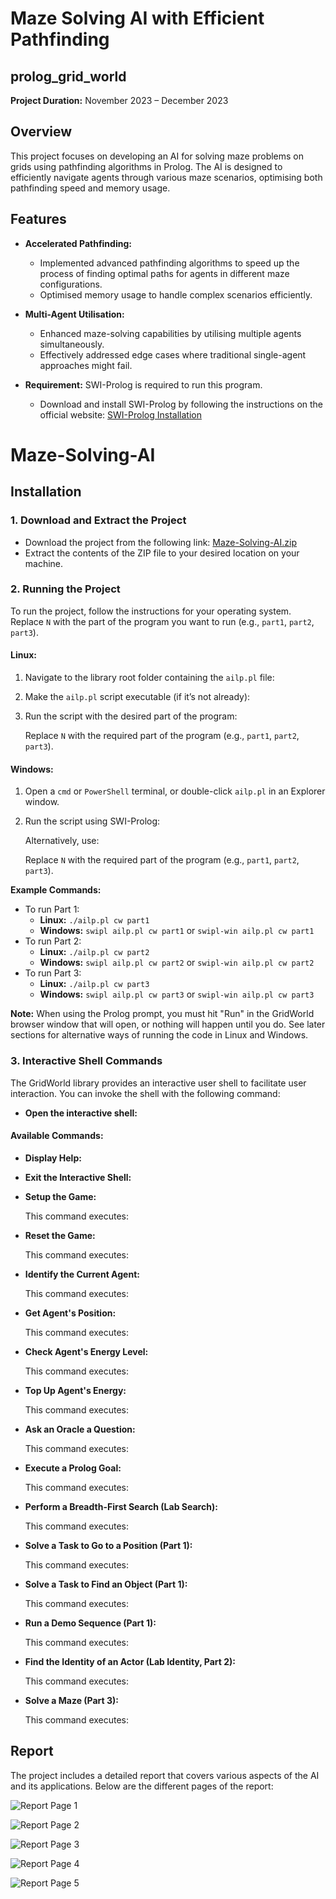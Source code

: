 # Maze Solving AI with Efficient Pathfinding

## prolog_grid_world

**Project Duration:** November 2023 – December 2023

## Overview

This project focuses on developing an AI for solving maze problems on grids using pathfinding algorithms in Prolog. The AI is designed to efficiently navigate agents through various maze scenarios, optimising both pathfinding speed and memory usage.

## Features

- **Accelerated Pathfinding:** 
  - Implemented advanced pathfinding algorithms to speed up the process of finding optimal paths for agents in different maze configurations.
  - Optimised memory usage to handle complex scenarios efficiently.

- **Multi-Agent Utilisation:**
  - Enhanced maze-solving capabilities by utilising multiple agents simultaneously.
  - Effectively addressed edge cases where traditional single-agent approaches might fail.

- **Requirement:** SWI-Prolog is required to run this program.
  - Download and install SWI-Prolog by following the instructions on the official website:
    [SWI-Prolog Installation](https://www.swi-prolog.org/)
  

# Maze-Solving-AI

## Installation

### 1. Download and Extract the Project

- Download the project from the following link:
  [Maze-Solving-AI.zip](https://github.com/JeeIn-Park/Maze-Solving-AI/raw/main/Maze-Solving-AI.zip)
- Extract the contents of the ZIP file to your desired location on your machine.

### 2. Running the Project

To run the project, follow the instructions for your operating system. Replace `N` with the part of the program you want to run (e.g., `part1`, `part2`, `part3`).

#### **Linux:**

1. Navigate to the library root folder containing the `ailp.pl` file:
   <!-- cd /path/to/library/root -->

2. Make the `ailp.pl` script executable (if it’s not already):
   <!-- chmod +x ailp.pl -->

3. Run the script with the desired part of the program:
   <!-- ./ailp.pl cw partN -->
   Replace `N` with the required part of the program (e.g., `part1`, `part2`, `part3`).

#### **Windows:**

1. Open a `cmd` or `PowerShell` terminal, or double-click `ailp.pl` in an Explorer window.

2. Run the script using SWI-Prolog:
   <!-- swipl ailp.pl cw partN -->
   Alternatively, use:
   <!-- swipl-win ailp.pl cw partN -->
   Replace `N` with the required part of the program (e.g., `part1`, `part2`, `part3`).

**Example Commands:**

- To run Part 1:
  - **Linux:** `./ailp.pl cw part1`
  - **Windows:** `swipl ailp.pl cw part1` or `swipl-win ailp.pl cw part1`
- To run Part 2:
  - **Linux:** `./ailp.pl cw part2`
  - **Windows:** `swipl ailp.pl cw part2` or `swipl-win ailp.pl cw part2`
- To run Part 3:
  - **Linux:** `./ailp.pl cw part3`
  - **Windows:** `swipl ailp.pl cw part3` or `swipl-win ailp.pl cw part3`

**Note:** When using the Prolog prompt, you must hit "Run" in the GridWorld browser window that will open, or nothing will happen until you do. See later sections for alternative ways of running the code in Linux and Windows.

### 3. Interactive Shell Commands

The GridWorld library provides an interactive user shell to facilitate user interaction. You can invoke the shell with the following command:

- **Open the interactive shell:**
  <!-- ?- shell. -->

#### **Available Commands:**

- **Display Help:**
  <!-- ?- help. -->

- **Exit the Interactive Shell:**
  <!-- ?- stop. -->

- **Setup the Game:**
  <!-- ?- setup. -->
  This command executes:
  <!-- ?- join_game(A), reset_game, start_game. -->

- **Reset the Game:**
  <!-- ?- reset. -->
  This command executes:
  <!-- ?- reset_game, start_game. -->

- **Identify the Current Agent:**
  <!-- ?- whoami. -->
  This command executes:
  <!-- ?- my_agent(A). -->

- **Get Agent's Position:**
  <!-- ?- position. -->
  This command executes:
  <!-- ?- my_agent(A), get_agent_position(A, P). -->

- **Check Agent's Energy Level:**
  <!-- ?- energy. -->
  This command executes:
  <!-- ?- my_agent(A), get_agent_energy(A, Energy). -->

- **Top Up Agent's Energy:**
  <!-- ?- topup(+Stat). -->
  This command executes:
  <!-- ?- my_agent(A), agent_topup_energy(A, Stat). -->

- **Ask an Oracle a Question:**
  <!-- ?- ask(+Orac, +Qu). -->
  This command executes:
  <!-- ?- my_agent(A), agent_ask_oracle(A, Orac, Qu, Ans). -->

- **Execute a Prolog Goal:**
  <!-- ?- call(+G). -->
  This command executes:
  <!-- ?- findall(G, call(G), L). -->

- **Perform a Breadth-First Search (Lab Search):**
  <!-- ?- search. -->
  This command executes:
  <!-- ?- search_bf. -->

- **Solve a Task to Go to a Position (Part 1):**
  <!-- ?- go(+Pos). -->
  This command executes:
  <!-- ?- solve_task(go(Pos), Cost). -->

- **Solve a Task to Find an Object (Part 1):**
  <!-- ?- find(+Obj). -->
  This command executes:
  <!-- ?- solve_task(find(Obj), Cost). -->

- **Run a Demo Sequence (Part 1):**
  <!-- ?- demo. -->
  This command executes:
  <!-- ?- reset, find(o(1)), ask(o(1), 'What is the meaning of life, the universe and everything?'),
     go(p(7,7)), energy, position, go(p(19,9)), energy, position,
     call(map_adjacent(p(19,9), _P, _O)), topup(c(3)), energy,
     go(p(10,10)), energy. -->

- **Find the Identity of an Actor (Lab Identity, Part 2):**
  <!-- ?- identity. -->
  This command executes:
  <!-- ?- find_identity(ActorName). -->

- **Solve a Maze (Part 3):**
  <!-- ?- maze. -->
  This command executes:
  <!-- ?- solve_maze. -->



## Report

The project includes a detailed report that covers various aspects of the AI and its applications. Below are the different pages of the report:

![Report Page 1](./doc/cw_report_2176132/1723976631838-ce38c53b-af48-4d81-a340-6c8d7dc4f751_1.jpg)

![Report Page 2](./doc/cw_report_2176132/1723976631838-ce38c53b-af48-4d81-a340-6c8d7dc4f751_2.jpg)

![Report Page 3](./doc/cw_report_2176132/1723976631838-ce38c53b-af48-4d81-a340-6c8d7dc4f751_3.jpg)

![Report Page 4](./doc/cw_report_2176132/1723976631838-ce38c53b-af48-4d81-a340-6c8d7dc4f751_4.jpg)

![Report Page 5](./doc/cw_report_2176132/1723976631838-ce38c53b-af48-4d81-a340-6c8d7dc4f751_5.jpg)

